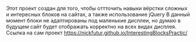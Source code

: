 Этот проект создан для того, чтобы оттточить навыки вёрстки сложных и интересных блоков на сайтах, а также использование jQuery
В данный момент блоки не адаптированы под маленькие дисплеи, но думаю в будущем сайт будет отображать корректно на всех видах дисплея.
Ссылка на сам проект https://nickfutur.github.io/InterestingBlocksPractic/
